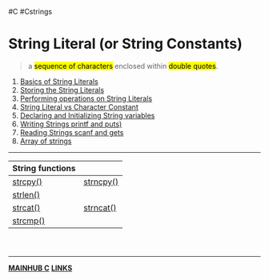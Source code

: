 #C #Cstrings
# String Literal (or String Constants)
> a <mark class="hltr-blue">sequence of characters</mark> enclosed within <mark class="hltr-blue">double quotes</mark>.

1. [Basics of String Literals](CSTRINGbasic.md)
2. [Storing the String Literals](CSTRINGstoringstring.md)
3. [Performing operations on String Literals](CSTRINGoperationstring.md)
4. [String Literal vs Character Constant](CSTRINGstringvschar.md)
5. [Declaring and Initializing String variables](CSTRINGdeclaring&initializingVAR.md)
6. [Writing Strings printf and puts)](CSTRINGwritingstring.md)
7. [Reading Strings scanf and gets](CSTRINGreadingstring.md)
8. [Array of strings](CSTRINGarray.md)
---
| String functions       |                          |
| ---------------------- | ------------------------ |
| [strcpy()](Cstrcpy.md) | [strncpy()](Cstrncpy.md) |
| [strlen()](Cstrlen)    |                          |
| [strcat()](Cstrcat.md) | [strncat()](Cstrncat.md) |
| [strcmp()](Cstrcmp.md)                       |                          |






<br>

### 
---
**[MAINHUB C](C.md)**
**[LINKS](Cstringslink.md)**